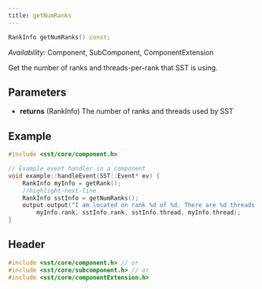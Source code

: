 ```yaml
---
title: getNumRanks
---
```


```cpp
RankInfo getNumRanks() const;
```
*Availability:* Component, SubComponent, ComponentExtension

Get the number of ranks and threads-per-rank that SST is using.


## Parameters
* **returns** (RankInfo) The number of ranks and threads used by SST


## Example

<!--- SOURCE_CODE: None --->
```cpp
#include <sst/core/component.h>

// Example event handler in a component
void example::handleEvent(SST::Event* ev) {
    RankInfo myInfo = getRank();
    //highlight-next-line
    RankInfo sstInfo = getNumRanks();
    output.output("I am located on rank %d of %d. There are %d threads on each rank and I am on thread %d\n",
        myInfo.rank, sstInfo.rank, sstInfo.thread, myInfo.thread);
}
```

## Header
```cpp
#include <sst/core/component.h> // or
#include <sst/core/subcomponent.h> // or
#include <sst/core/componentExtension.h>
```